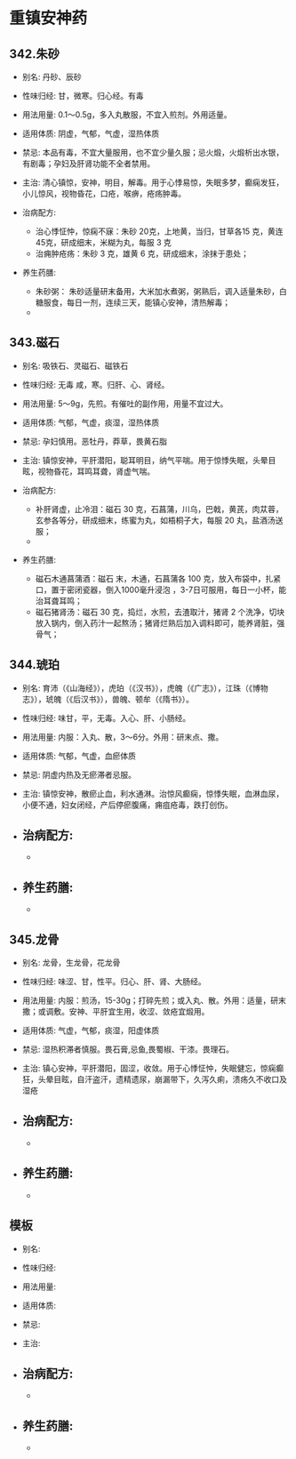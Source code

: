 # 重镇安神药

## 342.朱砂

- 别名: 丹砂、辰砂
- 性味归经: 甘，微寒。归心经。有毒
- 用法用量: 0.1～0.5g，多入丸散服，不宜入煎剂。外用适量。
- 适用体质: 阴虚，气郁，气虚，湿热体质
- 禁忌: 本品有毒，不宜大量服用，也不宜少量久服；忌火煅，火煅析出水银，有剧毒；孕妇及肝肾功能不全者禁用。

- 主治: 清心镇惊，安神，明目，解毒。用于心悸易惊，失眠多梦，癫痫发狂，小儿惊风，视物昏花，口疮，喉痹，疮疡肿毒。
- 治病配方: 
  - 治心悸怔忡，惊痫不寐：朱砂 20克，上地黄，当归，甘草各15 克，黄连 45克，研成细末，米糊为丸，每服 3 克
  - 治痈肿疮疡：朱砂 3 克，雄黄 6 克，研成细末，涂抹于患处；
  
- 养生药膳: 
  - 朱砂粥： 朱砂适量研末备用，大米加水煮粥，粥熟后，调入适量朱砂，白糖服食，每日一剂，连续三天，能镇心安神，清热解毒；
  - 

## 343.磁石

- 别名: 吸铁石、灵磁石、磁铁石
- 性味归经: 无毒 咸，寒。归肝、心、肾经。
- 用法用量: 5～9g，先煎。有催吐的副作用，用量不宜过大。
- 适用体质: 气郁，气虚，痰湿，湿热体质
- 禁忌: 孕妇慎用。恶牡丹，莽草，畏黄石脂

- 主治: 镇惊安神，平肝潜阳，聪耳明目，纳气平喘。用于惊悸失眠，头晕目眩，视物昏花，耳鸣耳聋，肾虚气喘。
- 治病配方: 
  - 补肝肾虚，止冷泪：磁石 30 克，石菖蒲，川乌，巴戟，黄芪，肉苁蓉，玄参各等分，研成细末，练蜜为丸，如梧桐子大，每服 20 丸，盐酒汤送服；
  - 
  
- 养生药膳: 
  - 磁石木通菖蒲酒：磁石 末，木通，石菖蒲各 100 克，放入布袋中，扎紧口，置于密闭瓷器，倒入1000毫升浸泡 ，3-7日可服用，每日一小杯，能治耳聋耳鸣；
  - 磁石猪肾汤：磁石 30 克，捣烂，水煎，去渣取汁，猪肾 2 个洗净，切块放入锅内，倒入药汁一起熬汤；猪肾烂熟后加入调料即可，能养肾脏，强骨气；


## 344.琥珀

- 别名: 育沛（《山海经》），虎珀（《汉书》），虎魄（《广志》），江珠（《博物志》），琥魄（《后汉书》），兽魄、顿牟（《隋书》）。
- 性味归经: 味甘，平，无毒。入心、肝、小肠经。
- 用法用量: 内服：入丸、散，3～6分。外用：研末点、撒。
- 适用体质: 气郁，气虚，血瘀体质
- 禁忌: 阴虚内热及无瘀滞者忌服。

- 主治: 镇惊安神，散瘀止血，利水通淋。治惊风癫痫，惊悸失眠，血淋血尿，小便不通，妇女闭经，产后停瘀腹痛，痈疽疮毒，跌打创伤。
- 治病配方: 
  - 
  - 
  
- 养生药膳: 
  - 
  - 


## 345.龙骨

- 别名: 龙骨，生龙骨，花龙骨
- 性味归经: 味涩、甘，性平。归心、肝、肾、大肠经。
- 用法用量: 内服：煎汤，15-30g；打碎先煎；或入丸、散。外用：适量，研末撒；或调敷。安神、平肝宜生用，收涩、敛疮宜煅用。
- 适用体质: 气虚，气郁，痰湿，阳虚体质
- 禁忌: 湿热积滞者慎服。畏石膏,忌鱼,畏蜀椒、干漆。畏理石。

- 主治: 镇心安神，平肝潜阳，固涩，收敛。用于心悸怔忡，失眠健忘，惊痫癫狂，头晕目眩，自汗盗汗，遗精遗尿，崩漏带下，久泻久痢，溃疡久不收口及湿疮
- 治病配方: 
  - 
  - 
  
- 养生药膳: 
  - 
  - 





## 模板

- 别名: 
- 性味归经: 
- 用法用量: 
- 适用体质: 
- 禁忌: 

- 主治: 
- 治病配方: 
  - 
  - 
  
- 养生药膳: 
  - 
  - 

